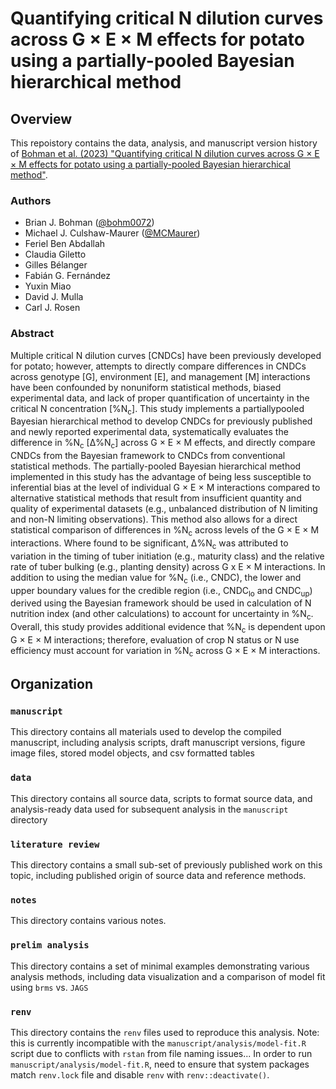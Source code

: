 # Quantifying critical N dilution curves across G × E × M effects for potato using a partially-pooled Bayesian hierarchical method

## Overview
This repoistory contains the data, analysis, and manuscript version history of [Bohman et al. (2023) "Quantifying critical N dilution curves across G × E × M effects for potato using a partially-pooled Bayesian hierarchical method"](https://doi.org/10.1016/j.eja.2023.126744).

### Authors
* Brian J. Bohman ([@bohm0072](https://github.com/bohm0072))
* Michael J. Culshaw-Maurer ([@MCMaurer](https://github.com/MCMaurer))
* Feriel Ben Abdallah
* Claudia Giletto
* Gilles Bélanger
* Fabián G. Fernández
* Yuxin Miao
* David J. Mulla
* Carl J. Rosen

### Abstract
Multiple critical N dilution curves [CNDCs] have been previously developed for potato; however, attempts to directly compare differences in CNDCs across genotype [G], environment [E], and management [M] interactions have been confounded by nonuniform statistical methods, biased experimental data, and lack of proper quantification of uncertainty in the critical N concentration [%N<sub>c</sub>]. This study implements a partiallypooled Bayesian hierarchical method to develop CNDCs for previously published and newly reported experimental data, systematically evaluates the difference in %N<sub>c</sub> [∆%N<sub>c</sub>] across G × E × M effects, and directly compare CNDCs from the Bayesian framework to CNDCs from conventional statistical methods. The partially-pooled Bayesian hierarchical method implemented in this study has the advantage of being less susceptible to inferential bias at the level of individual G × E × M interactions compared to alternative statistical methods that result from insufficient quantity and quality of experimental datasets (e.g., unbalanced distribution of N limiting and non-N limiting observations). This method also allows for a direct statistical comparison of differences in %N<sub>c</sub> across levels of the G × E × M interactions. Where found to be significant, ∆%N<sub>c</sub> was attributed to variation in the timing of tuber initiation (e.g., maturity class) and the relative rate of tuber bulking (e.g., planting density) across G x E × M interactions. In addition to using the median value for %N<sub>c</sub> (i.e., CNDC), the lower and upper boundary values for the credible region (i.e., CNDC<sub>lo</sub> and CNDC<sub>up</sub>) derived using the Bayesian framework should be used in calculation of N nutrition index (and other calculations) to account for uncertainty in %N<sub>c</sub>. Overall, this study provides additional evidence that %N<sub>c</sub> is dependent upon G × E × M interactions; therefore, evaluation of crop N status or N use efficiency must account for variation in %N<sub>c</sub> across G × E × M interactions.

## Organization

### `manuscript`
This directory contains all materials used to develop the compiled manuscript, including analysis scripts, draft manuscript versions, figure image files, stored model objects, and csv formatted tables

### `data`
This directory contains all source data, scripts to format source data, and analysis-ready data used for subsequent analysis in the `manuscript` directory

### `literature review`
This directory contains a small sub-set of previously published work on this topic, including published origin of source data and reference methods.

### `notes`
This directory contains various notes.

### `prelim analysis`
This directory contains a set of minimal examples demonstrating various analysis methods, including data visualization and a comparison of model fit using `brms` vs. `JAGS`

### `renv`
This directory contains the `renv` files used to reproduce this analysis.  Note: this is currently incompatible with the `manuscript/analysis/model-fit.R` script due to conflicts with `rstan` from file naming issues... In order to run `manuscript/analysis/model-fit.R`, need to ensure that system packages match `renv.lock` file and disable `renv` with `renv::deactivate()`.
